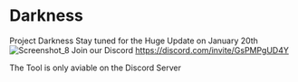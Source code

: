 # Darkness
Project Darkness
Stay tuned for the Huge Update on January 20th
![Screenshot_8](https://user-images.githubusercontent.com/105496143/211170805-ea0bc1b8-0656-4aeb-8cee-25c96fffecdc.png)
Join our Discord 
https://discord.com/invite/GsPMPgUD4Y

The Tool is only aviable on the Discord Server
